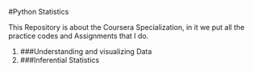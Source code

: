 #Python Statistics

This Repository is about the Coursera Specialization, in it we put all the practice codes and Assignments that I do.  
  1. ###Understanding and visualizing Data
  2. ###Inferential Statistics
